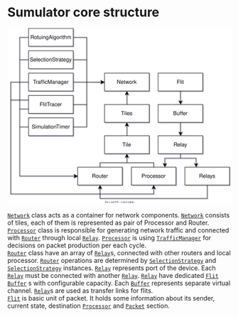 # Sumulator core structure



![Core Newxim structure](/images/core_structure.svg)

[```Network```](/developer_manual/class_description/hardware/network.md)
class acts as a container for network components. 
[```Network```](/developer_manual/class_description/hardware/network.md)
consists of tiles, each of them is represented as pair of Processor and Router.<br> 
[```Processor```](/developer_manual/class_description/hardware/processor.md)
class is responsible for generating network traffic and connected with 
[```Router```](/developer_manual/class_description/hardware/router.md)
through local 
[```Relay```](/developer_manual/class_description/hardware/relay.md). 
[```Processor```](/developer_manual/class_description/hardware/processor.md)
is using 
[```TrafficManager```](/developer_manual/class_description/configuration/traffic_manager.md)
for decisions on packet production per each cycle.<br>
[```Router```](/developer_manual/class_description/hardware/router.md)
class have an array of 
[```Relay```](/developer_manual/class_description/hardware/relay.md)s, 
connected with other routers and local processor. 
[```Router```](/developer_manual/class_description/hardware/router.md)
operations are determined by 
[```SelectionStrategy```](/developer_manual/class_description/routing/routing_algorithm.md) 
and 
[```SelectionStrategy```](/developer_manual/class_description/selection/selection_strategy.md) 
instances.
[```Relay```](/developer_manual/class_description/hardware/relay.md) 
represents port of the device. 
Each 
[```Relay```](/developer_manual/class_description/hardware/relay.md) 
must be connected with another 
[```Relay```](/developer_manual/class_description/hardware/relay.md). 
[```Relay```](/developer_manual/class_description/hardware/relay.md) 
have dedicated [```Flit```](/developer_manual/class_description/data/flit.md)  
[```Buffer```](/developer_manual/class_description/hardware/buffer.md) s 
with configurable capacity. 
Each 
[```Buffer```](/developer_manual/class_description/hardware/buffer.md) 
represents separate virtual channel. 
[```Relay```](/developer_manual/class_description/hardware/relay.md)s 
are used as transfer links for flits.<br>
[```Flit```](/developer_manual/class_description/data/flit.md) 
is basic unit of packet. 
It holds some information about its sender, 
current state, destination 
[```Processor```](/developer_manual/class_description/hardware/processor.md)
and 
[```Packet```](/developer_manual/class_description/data/packet.md) section.